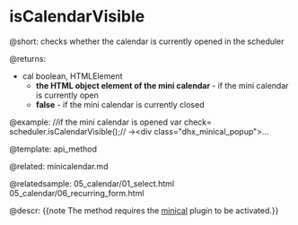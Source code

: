 isCalendarVisible
=============
@short: 
	checks whether the calendar is currently opened in the scheduler

@returns: 
- cal	boolean, HTMLElement	<ul><li><b>the HTML object element of the mini calendar </b> - if the mini calendar is currently open </li> <li><b>false</b> - if the mini calendar is currently closed </li> </ul>

@example: 
//if the mini calendar is opened
var check= scheduler.isCalendarVisible();// -><div class=​"dhx_minical_popup">​…​</div>​



@template:	api_method


@related:
	minicalendar.md
    
@relatedsample:
	05_calendar/01_select.html
    05_calendar/06_recurring_form.html

@descr: 
{{note The method requires the [minical](extensions_list.md#minicalendardatepicker) plugin to be activated.}}  





